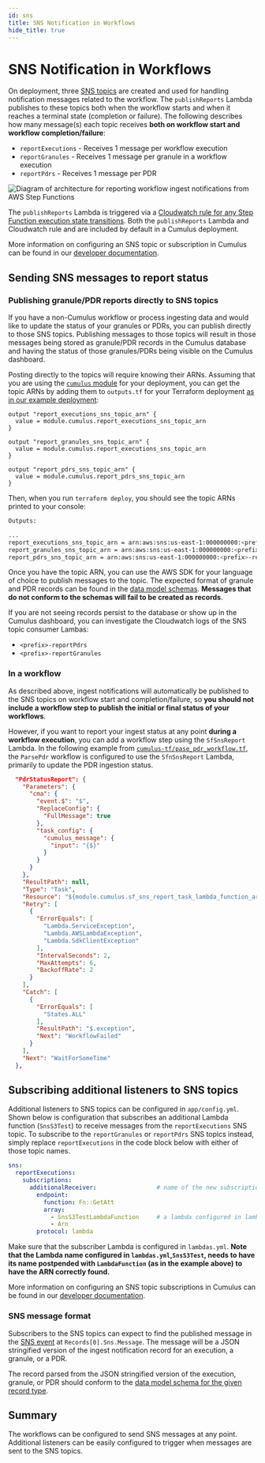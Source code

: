 ```yaml
---
id: sns
title: SNS Notification in Workflows
hide_title: true
---
```


# SNS Notification in Workflows

On deployment, three [SNS topics](https://aws.amazon.com/sns) are created and used for handling notification messages related to the workflow. The `publishReports` Lambda publishes to these topics both when the workflow starts and when it reaches a terminal state (completion or failure). The following describes how many message(s) each topic receives **both on workflow start and workflow completion/failure**:

- `reportExecutions` - Receives 1 message per workflow execution
- `reportGranules` - Receives 1 message per granule in a workflow execution
- `reportPdrs` - Receives 1 message per PDR

![Diagram of architecture for reporting workflow ingest notifications from AWS Step Functions](assets/workflow_reporting_diagram.png)

The `publishReports` Lambda is triggered via a [Cloudwatch rule for any Step Function execution state transitions](https://docs.aws.amazon.com/step-functions/latest/dg/cw-events.html). Both the `publishReports` Lambda and Cloudwatch rule and are included by default in a Cumulus deployment.

More information on configuring an SNS topic or subscription in Cumulus can be found in our [developer documentation](../deployment/config_descriptions#sns).

## Sending SNS messages to report status

### Publishing granule/PDR reports directly to SNS topics

If you have a non-Cumulus workflow or process ingesting data and would like to update the status of your granules or PDRs, you can publish directly to those SNS topics. Publishing messages to those topics will result in those messages being stored as granule/PDR records in the Cumulus database and having the status of those granules/PDRs being visible on the Cumulus dashboard.

Posting directly to the topics will require knowing their ARNs. Assuming that you are using the [`cumulus` module](https://github.com/nasa/cumulus/blob/master/tf-modules/cumulus) for your deployment, you can get the topic ARNs by adding them to `outputs.tf` for your Terraform deployment [as in our example deployment](https://github.com/nasa/cumulus/blob/master/example/cumulus-tf/outputs.tf):

```HCL
output "report_executions_sns_topic_arn" {
  value = module.cumulus.report_executions_sns_topic_arn
}

output "report_granules_sns_topic_arn" {
  value = module.cumulus.report_executions_sns_topic_arn
}

output "report_pdrs_sns_topic_arn" {
  value = module.cumulus.report_pdrs_sns_topic_arn
}
```

Then, when you run `terraform deploy`, you should see the topic ARNs printed to your console:

```bash
Outputs:

...
report_executions_sns_topic_arn = arn:aws:sns:us-east-1:000000000:<prefix>-report-executions-topic
report_granules_sns_topic_arn = arn:aws:sns:us-east-1:000000000:<prefix>-report-executions-topic
report_pdrs_sns_topic_arn = arn:aws:sns:us-east-1:000000000:<prefix>-report-pdrs-topic
```

Once you have the topic ARN, you can use the AWS SDK for your language of choice to publish messages to the topic. The expected format of granule and PDR records can be found in the [data model schemas](https://github.com/nasa/cumulus/tree/master/packages/api/models/schemas.js). **Messages that do not conform to the schemas will fail to be created as records**.

If you are not seeing records persist to the database or show up in the Cumulus dashboard, you can investigate the Cloudwatch logs of the SNS topic consumer Lambas:

- `<prefix>-reportPdrs`
- `<prefix>-reportGranules`

### In a workflow

As described above, ingest notifications will automatically be published to the SNS topics on workflow start and completion/failure, so **you should not include a workflow step to publish the initial or final status of your workflows**.

However, if you want to report your ingest status at any point **during a workflow execution**, you can add a workflow step using the `SfSnsReport` Lambda. In the following example from [`cumulus-tf/pase_pdr_workflow.tf`](https://github.com/nasa/cumulus/blob/master/example/cumulus-tf/parse_pdr_workflow.tf), the `ParsePdr` workflow is configured to use the `SfnSnsReport` Lambda, primarily to update the PDR ingestion status.

```json
  "PdrStatusReport": {
    "Parameters": {
      "cma": {
        "event.$": "$",
        "ReplaceConfig": {
          "FullMessage": true
        },
        "task_config": {
          "cumulus_message": {
            "input": "{$}"
          }
        }
      }
    },
    "ResultPath": null,
    "Type": "Task",
    "Resource": "${module.cumulus.sf_sns_report_task_lambda_function_arn}",
    "Retry": [
      {
        "ErrorEquals": [
          "Lambda.ServiceException",
          "Lambda.AWSLambdaException",
          "Lambda.SdkClientException"
        ],
        "IntervalSeconds": 2,
        "MaxAttempts": 6,
        "BackoffRate": 2
      }
    ],
    "Catch": [
      {
        "ErrorEquals": [
          "States.ALL"
        ],
        "ResultPath": "$.exception",
        "Next": "WorkflowFailed"
      }
    ],
    "Next": "WaitForSomeTime"
  },
```

## Subscribing additional listeners to SNS topics

Additional listeners to SNS topics can be configured in `app/config.yml`. Shown below is configuration that subscribes an additional Lambda function (`SnsS3Test`) to receive messages from the `reportExecutions` SNS topic. To subscribe to the `reportGranules` or `reportPdrs` SNS topics instead, simply replace `reportExecutions` in the code block below with either of those topic names.

```yaml
sns:
  reportExecutions:
    subscriptions:
      additionalReceiver:                 # name of the new subscription.
        endpoint:
          function: Fn::GetAtt
          array:
            - SnsS3TestLambdaFunction     # a lambda configured in lambdas.yml
            - Arn
        protocol: lambda
```

Make sure that the subscriber Lambda is configured in `lambdas.yml`. **Note that the Lambda name configured in `lambdas.yml`,`SnsS3Test`, needs to have its name postpended with `LambdaFunction` (as in the example above) to have the ARN correctly found.**

More information on configuring an SNS topic subscriptions in Cumulus can be found in our [developer documentation](../deployment/config_descriptions#sns).

### SNS message format

Subscribers to the SNS topics can expect to find the published message in the [SNS event](https://docs.aws.amazon.com/lambda/latest/dg/eventsources.html#eventsources-sns) at `Records[0].Sns.Message`. The message will be a JSON stringified version of the ingest notification record for an execution, a granule, or a PDR.

The record parsed from the JSON stringified version of the execution, granule, or PDR should conform to the [data model schema for the given record type](https://github.com/nasa/cumulus/tree/master/packages/api/models/schemas.js).

## Summary

The workflows can be configured to send SNS messages at any point. Additional listeners can be easily configured to trigger when messages are sent to the SNS topics.
